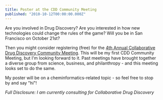 ```yaml
---
title: Poster at the CDD Community Meeting
published: "2010-10-12T00:00:00.000Z"
---
```


Are you involved in Drug Discovery? Are you interested in how new technologies could change the rules of the game? Will you be in San Francisco on October 21st?

Then you might consider registering (free) for the [4th Annual Collaborative Drug Discovery Community Meeting](http://www.acteva.com/booking.cfm?bevaID=204012&CFID=25637656&CFTOKEN=61705806). This will be my first CDD Community Meeting, but I'm looking forward to it. Past meetings have brought together a diverse group from science, business, and philanthropy - and this meeting looks set to do the same.

My poster will be on a cheminformatics-related topic - so feel free to stop by and say "hi"!

*Full Disclosure: I am currently consulting for Collaborative Drug Discovery*